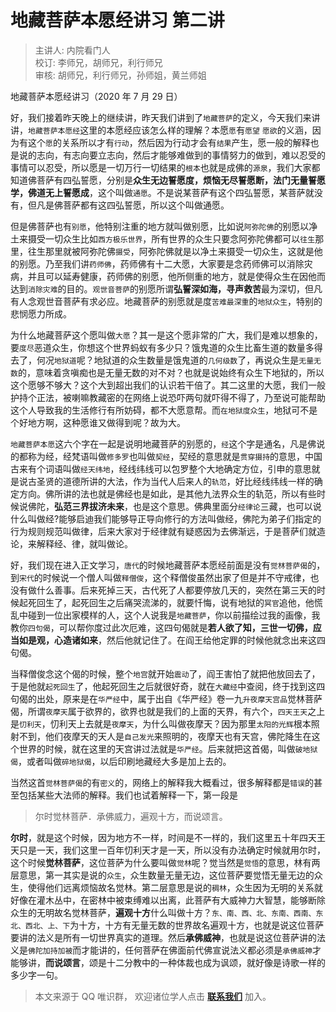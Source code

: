 # 地藏菩萨本愿经讲习 第二讲

> 主讲人: 内院看门人 <br />
> 校订: 李师兄，胡师兄，利行师兄 <br />
> 审核: 胡师兄，利行师兄，孙师姐，黄兰师姐 <br />

地藏菩萨本愿经讲习（2020 年 7 月 29 日）

好，我们接着昨天晚上的继续讲，昨天我们讲到了`地藏菩萨`的定义，今天我们来讲讲，`地藏菩萨本愿经`这里的本愿经应该怎么样的理解？本愿`愿`有`愿望` `愿欲`的义涵，因为有这个`愿`的关系所以才有`行动`，然后因为行动才会有`结果`产生，愿一般的解释也是说的志向，有志向要立志向，然后才能够难做到的事情努力的做到，难以忍受的事情可以忍受，所以愿是一切万行一切结果的`根本`也就是成佛的`源泉`，我们大家都知道佛菩萨有四弘誓愿，分别是**众生无边誓愿度，烦恼无尽誓愿断，法门无量誓愿学，佛道无上誓愿成**，这个叫做`通愿`。不是说某菩萨有这个四弘誓愿，某菩萨就没有，但凡是佛菩萨都有这四弘誓愿，所以这个叫做通愿。

但是佛菩萨也有`别愿`，他特别注重的地方就叫做别愿，比如说`阿弥陀佛`的别愿以净土来摄受一切众生比如`西方极乐世界`，所有世界的众生只要念阿弥陀佛都可以`往生`那里，往生那里就被阿弥陀佛`摄受`，阿弥陀佛就是以净土来摄受一切众生，这就是他的别愿。乃至我们讲`药师佛`，药师佛有十二大愿，大家要是念药师佛可以消除灾病，并且可以延寿健康，药师佛的别愿，他所侧重的地方，就是使得众生在因他而达到`消除灾难`的目的。`观世音菩萨`的别愿所谓**弘誓深如海，寻声救苦**最为深切，但凡有人念观世音菩萨有求必应。地藏菩萨的别愿就是度`苦难最深重`的`地狱众生`，特别的悲悯愿力所成。

为什么地藏菩萨这个愿叫做`大愿`？其一是这个愿非常的广大，我们是难以想象的，要`度尽`恶道众生，你想这个世界蚂蚁有多少只？饿鬼道的众生比畜生道的数量多得去了，何况`地狱道`呢？地狱道的众生数量是饿鬼道的`几何级数`了，再说众生是`无量无数`的，意味着贪嗔痴也是无量无数的对不对？也就是说始终有众生下地狱的，所以这个愿够不够大？这个大到超出我们的认识若干倍了。其二这里的大愿，我们一般护持个正法，被喇嘛教藏密的在网络上说恐吓两句就吓得不得了，乃至说可能帮助这个人导致我的生活修行有所妨碍，都不大愿意帮。而`在地狱度众生`，地狱可不是个好地方啊，这种愿谁又做得到呢？故为大。

`地藏菩萨本愿`这六个字在一起是说明地藏菩萨的别愿的，`经`这个字是通名，凡是佛说的都称为经，经梵语叫做`修多罗`也叫做`契经`，契经的意思就是`贯穿摄持`的意思，中国古来有个词语叫做`经天纬地`，经线纬线可以包罗整个大地确定方位，引申的意思就是说古圣贤的道德所讲的大法，作为当代人后来人的`轨范`，好比经线纬线一样的确定方向。佛所讲的法也就是佛经也是如此，是其他九法界众生的轨范，所以有些时候说佛陀，**弘范三界拔济未来**，也是这个意思。佛典里面分`经律论`三藏，也可以说什么叫做经?能够启迪我们能够导正导向修行的方法叫做经，佛陀为弟子们指定的行为规则规范叫做律，后来大家对于经律就有疑惑因为去佛渐远，于是菩萨们就造论，来解释经、律，就叫做论。

好，我们现在进入正文学习，`唐代`的时候地藏菩萨本愿经前面是没有`觉林菩萨偈`的，到`宋代`的时候说一个僧人叫做`释僧俊`，这个释僧俊虽然出家了但是并不守戒律，也没有做什么善事。后来死掉三天，古代死了人都要停放几天的，突然在第三天的时候起死回生了，起死回生之后痛哭流涕的，就要忏悔，说有地狱的`冥官`追他，他慌乱中碰到一位出家模样的人，这个人说我是`地藏菩萨`，你以前描绘过我的画像，我教你`四句偈`，可以帮你度过此次厄难，这四句偈就是**若人欲了知，三世一切佛，应当如是观，心造诸如来**，然后他就记住了。在阎王给他定罪的时候他就念出来这四句偈。

当释僧俊念这个偈的时候，整个`地宫`就开始`震动`了，阎王害怕了就把他放回去了，于是他就`起死回生`了，他起死回生之后就很好奇，就在`大藏经`中查阅，终于找到这四句偈的出处，原来是在`华严经`中，属于出自《华严经》卷一九`升夜摩天宫品`觉林菩萨偈，所谓`夜摩天`属于欲界的，欲界也就是我们的上面的天界，有六个，`四天王天`之上是`忉利天`，忉利天上去就是`夜摩天`，为什么叫做夜摩天？因为那里`太阳的光辉`根本照射不到，他们夜摩天的天人是`自己发光`来照明的，夜摩天也有天宫，佛陀降生在这个世界的时候，就在这里的天宫讲过法就是`华严经`。后来就把这首偈，叫做`破地狱偈`，或者叫做`碎地狱偈`，以后印刷地藏经大多是加上去的。

当然这首`觉林菩萨偈`的有`密义`的，网络上的解释我大概看过，很多解释都是`错误`的甚至包括某些大法师的解释。我们也试着解释一下，第一段是

> 尔时觉林菩萨．承佛威力，遍观十方，而说颂言。

**尔时**，就是这个时候，因为地方不一样，时间是不一样的，我们这里五十年四天王天只是一天，我们这里一百年忉利天才是一天，所以没有办法确定时候就用尔时，这个时候**觉林菩萨**，这位菩萨为什么要叫做`觉林`呢？觉当然是`觉悟`的意思，林有两层意思，第一其实是说的`众生`，众生数量无量无边，这位菩萨要觉悟无量无边的众生，使得他们远离烦恼故名觉林。第二层意思是说的`稠林`，众生因为无明的关系就好像在灌木丛中，在密林中被束缚难以出离，此菩萨有大威神力大智慧，能够断除众生的无明故名觉林菩萨，**遍观十方**什么叫做十方？`东、南、西、北、东南、西南、东北、西北、上、下`为十方，十方有无量无数的世界故名遍观十方，也就是说这位菩萨要讲的法义是所有一切世界真实的道理。然后**承佛威神**，也就是说这位菩萨讲的法义是`佛陀加持加被`而才能讲的，任何菩萨在佛面前代佛宣说法义都必须是`承佛威神`才能够讲，**而说颂言**，颂是十二分教中的一种体裁也成为讽颂，就好像是诗歌一样的多少字一句。

> 本文来源于 QQ 唯识群， 欢迎诸位学人点击 **[联系我们](https://mp.weixin.qq.com/s/lZCfWjmLjgNR165Tx4_bCQ)** 加入。
